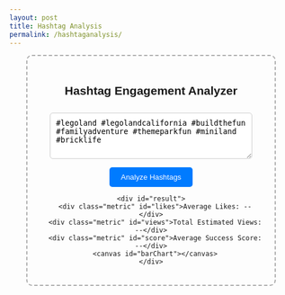 ```yaml
---
layout: post
title: Hashtag Analysis
permalink: /hashtaganalysis/
---
```


<html lang="en">
<head>
  <meta charset="UTF-8" />
  <meta name="viewport" content="width=device-width, initial-scale=1.0"/>
  <title>Hashtag Engagement Analyzer</title>
  <script src="https://cdn.jsdelivr.net/npm/chart.js"></script>
  <style>
    .container {
      width: 400px;
      margin: auto;
      text-align: center;
      border: 2px dashed #aaa;
      padding: 20px;
      border-radius: 10px;
      font-family: Arial, sans-serif;
    }
    textarea {
      width: 90%;
      padding: 10px;
      margin-top: 10px;
      border-radius: 5px;
      border: 1px solid #ccc;
    }
    button {
      margin-top: 15px;
      padding: 10px 20px;
      border-radius: 5px;
      background-color: #007bff;
      color: white;
      border: none;
      cursor: pointer;
    }
    #result {
      margin-top: 20px;
      font-size: 16px;
    }
    .metric {
      margin-top: 10px;
    }
    #barChart {
      margin-top: 30px;
      width: 100%;
      max-width: 380px;
      margin-left: auto;
      margin-right: auto;
    }
  </style>
</head>

<body>
  <div class="container">
    <h2>Hashtag Engagement Analyzer</h2>
    <textarea id="hashtagInput" rows="4">#legoland #legolandcalifornia #buildthefun #familyadventure #themeparkfun #miniland #bricklife</textarea>
    <br />
    <button onclick="analyzeHashtags()">Analyze Hashtags</button>

    <div id="result">
      <div class="metric" id="likes">Average Likes: --</div>
      <div class="metric" id="views">Total Estimated Views: --</div>
      <div class="metric" id="score">Average Success Score: --</div>
      <canvas id="barChart"></canvas>
    </div>
  </div>

  <script>
    let chartInstance = null;

    async function analyzeHashtags() {
      const input = document.getElementById('hashtagInput').value;

      try {
        const res = await fetch('http://localhost:8887/api/hashtag', {
          method: 'POST',
          headers: {
            'Content-Type': 'application/json'
          },
          body: JSON.stringify({ hashtags: input })
        });

        const data = await res.json();

        if (res.ok) {
          const avgLikes = data.average_likes;
          const estViews = data.total_estimated_views;
          const score = data.average_hashtag_success_score;

          document.getElementById('likes').textContent = `Average Likes: ${avgLikes.toLocaleString()}`;
          document.getElementById('views').textContent = `Total Estimated Views: ${estViews.toLocaleString()}`;
          document.getElementById('score').textContent = `Average Success Score: ${score} / 10`;

          // Draw or update chart
          const ctx = document.getElementById('barChart').getContext('2d');
          if (chartInstance) chartInstance.destroy();

          chartInstance = new Chart(ctx, {
            type: 'bar',
            data: {
              labels: ['Avg Likes', 'Est. Views', 'Success Score'],
              datasets: [{
                label: 'Hashtag Performance',
                data: [avgLikes, estViews, score],
                backgroundColor: [
                  'rgba(54, 162, 235, 0.6)',
                  'rgba(255, 206, 86, 0.6)',
                  'rgba(75, 192, 192, 0.6)'
                ],
                borderColor: [
                  'rgba(54, 162, 235, 1)',
                  'rgba(255, 206, 86, 1)',
                  'rgba(75, 192, 192, 1)'
                ],
                borderWidth: 1
              }]
            },
            options: {
              responsive: true,
              scales: {
                y: {
                  beginAtZero: true,
                  ticks: {
                    precision: 0
                  }
                }
              },
              plugins: {
                legend: {
                  display: false
                },
                tooltip: {
                  callbacks: {
                    label: function(context) {
                      return `${context.dataset.label}: ${context.raw.toLocaleString()}`;
                    }
                  }
                }
              }
            }
          });
        } else {
          document.getElementById('likes').textContent = 'Error: ' + (data.error || 'Invalid input');
          document.getElementById('views').textContent = '';
          document.getElementById('score').textContent = '';
          if (chartInstance) chartInstance.destroy();
        }
      } catch (err) {
        document.getElementById('likes').textContent = 'Error analyzing hashtags.';
        document.getElementById('views').textContent = '';
        document.getElementById('score').textContent = '';
        console.error('Fetch error:', err);
        if (chartInstance) chartInstance.destroy();
      }
    }
  </script>
</body>
</html>